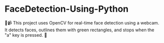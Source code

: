 # FaceDetection-Using-Python
👀📹 This project uses OpenCV for real-time face detection using a webcam. It detects faces, outlines them with green rectangles, and stops when the "a" key is pressed. 🛑
